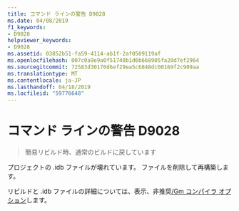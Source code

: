 ```yaml
---
title: コマンド ラインの警告 D9028
ms.date: 04/08/2019
f1_keywords:
- D9028
helpviewer_keywords:
- D9028
ms.assetid: 03852b51-fa59-4114-ab1f-2af0509119af
ms.openlocfilehash: 007c0a9e9a0f51740b1d6b668905fa20d7ef2964
ms.sourcegitcommit: 72583d30170d6ef29ea5c6848dc00169f2c909aa
ms.translationtype: MT
ms.contentlocale: ja-JP
ms.lasthandoff: 04/18/2019
ms.locfileid: "59776648"
---
```

# <a name="command-line-warning-d9028"></a>コマンド ラインの警告 D9028

> 簡易リビルド時、通常のビルドに戻しています

プロジェクトの .idb ファイルが壊れています。 ファイルを削除して再構築します。

リビルドと .idb ファイルの詳細については、表示、非推奨[/Gm コンパイラ オプション](../../build/reference/gm-enable-minimal-rebuild.md)します。